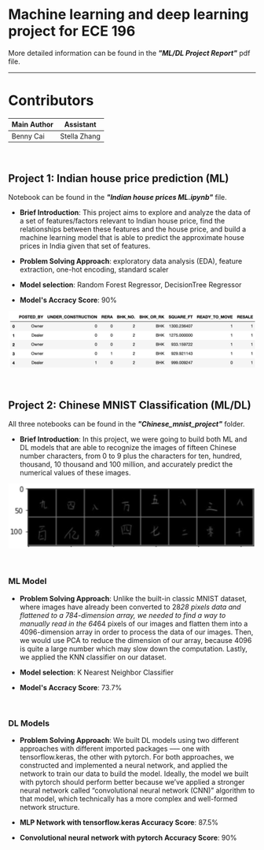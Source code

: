 # Machine learning and deep learning project for ECE 196
More detailed information can be found in the ***"ML/DL Project Report"*** pdf file.

<hr/>

# Contributors
| Main Author  | Assistant |
| ------------- | ------------- |
| Benny Cai  | Stella Zhang  |

<br/>

## Project 1: Indian house price prediction (ML)
Notebook can be found in the ***"Indian house prices ML.ipynb"*** file.

- **Brief Introduction**: This project aims to explore and analyze the data of a set of features/factors relevant to Indian house price, find the relationships between these features and the house price, and build a machine learning model that is able to predict the approximate house prices in India given that set of features.

- **Problem Solving Approach**: exploratory data analysis (EDA), feature extraction, one-hot encoding, standard scaler
- **Model selection**: Random Forest Regressor, DecisionTree Regressor
- **Model's Accracy Score**: 90%

![](images/India.png)

<br/>

## Project 2: Chinese MNIST Classification (ML/DL)
All three notebooks can be found in the ***"Chinese_mnist_project"*** folder.
<br/>
- **Brief Introduction**: In this project, we were going to build both ML and DL models that are able to recognize the images of fifteen Chinese number characters, from 0 to 9 plus the characters for ten, hundred, thousand, 10 thousand and 100 million, and accurately predict the numerical values of these images.

![](images/China.png)

<br/>

### ML Model

- **Problem Solving Approach**: Unlike the built-in classic MNIST dataset, where images have already been converted to 28*28 pixels data and flattened to a 784-dimension array, we needed to find a way to manually read in the 64*64 pixels of our images and flatten them into a 4096-dimension array in order to process the data of our images. Then, we would use PCA to reduce the dimension of our array, because 4096 is quite a large number which may slow down the computation. Lastly, we applied the KNN classifier on our dataset.

- **Model selection**: K Nearest Neighbor Classifier

- **Model's Accracy Score**: 73.7% 

<br/>

### DL Models

- **Problem Solving Approach**: We built DL models using two different approaches with different imported packages ––– one with tensorflow.keras, the other with pytorch.
For both approaches, we constructed and implemented a neural network, and applied the network to train our data to build the model. Ideally, the model we built with pytorch should perform better because we’ve applied a stronger neural network called “convolutional neural network (CNN)” algorithm to that model, which technically has a more complex and well-formed network structure.

- **MLP Network with tensorflow.keras Accuracy Score**: 87.5%
- **Convolutional neural network with pytorch Accuracy Score**: 90% 
